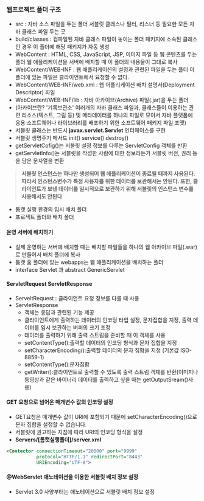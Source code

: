 ### 웹프로젝트 폴더 구조
* src : 자바 소스 파일을 두는 폴더 서블릿 클래스나 필터, 리스너 등 필요한 모든 자바 클래스 파일 두는 곳
* build/classes : 컴파일된 자바 클래스 파일이 놓이는 폴더 패키지에 소속된 클래스인 경우 이 폴더에 해당 패키지가 자동 생성
* WebContent : HTML, CSS, JavaScript, JSP, 이미지 파일 등 웹 콘텐츠를 두는 폴더 웹 애플리케이션을 서버에 배치할 때 이 폴더의 내용물이 그대로 복사
* WebContent/WEB-INF : 웹 애플리케이션의 설정과 관련된 파일을 두는 폴더 이 폴더에 있는 파일은 클라이언트에서 요청할 수 없다.
* WebContent/WEB-INF/web.xml : 웹 어플리케이션 배치 설명서(Deployment Descriptor) 파일
* WebContent/WEB-INF/lib : 자바 아카이브(Archive) 파일(.jar)을 두는 폴더 
* (아카이브란? '기록보관소' 여러개의 자바 클래스 파일과, 클래스들이 이용하는 관련 리소스(텍스트, 그림 등) 및 메타데이터를 하나의 파일로 모아서 자바 플랫폼에 응용 소프트웨어나 라이브러리를 배포하기 위한 소프트웨어 패키지 파일 포맷)
* 서블릿 클래스는 반드시 **javax.servlet.Servlet** 인터페이스를 구현
* 서블릿 생명주기 메서드 init() service() destroy()
* getServletCofig()는 서블릿 설정 정보를 다루는 ServletConfig 객체를 반환
* getServletInfo()는 서블릿을 작성한 사람에 대한 정보라든가 서블릿 버전, 권리 등을 담은 문자열을 변환
> **서블릿 인스턴스는 하나만 생성되어 웹 애플리케이션이 종료될 때까지 사용된다. 따라서 인스턴스변수가 특정 사용자를 위한 데이터를 보관해서는 안된다. 또한, 클라이언트가 보낸 데이터를 일시적으로 보관하기 위해 서블릿의 인스턴스 변수를 사용해서도 안된다**
* 톰캣 실행 환경의 임시 배치 폴더
* 프로젝트 폴더와 배치 폴더
#### 운영 서버에 배치하기
* 실제 운영하는 서버에 배치할 때는 배치할 파일들을 하나의 웹 아카이브 파일(.war)로 만들어서 배치 폴더에 복사
* 톰캣 홈 폴더에 있는 webapps는 웹 애플리케이션을 배치하는 폴더
* interface Servlet 과 abstract GenericServlet
#### ServletRequest ServletResponse
* ServeltRequest : 클라이언트 요청 정보를 다룰 때 사용
* ServletResponse
    * 객체는 응답과 관련된 기능 제공
    * 클라이언트에게 출력하는 데이터의 인코딩 타입 설정, 문자집합을 지정, 출력 데이터를 임시 보관하는 버퍼의 크기 조정
    * 데이터를 출력하기 위해 출력 스트림을 준비할 때 이 객체를 사용
    * setContentType():출력할 데이터의 인코딩 형식과 문자 집합을 지정
    * setCharacterEncoding():출력할 데이터의 문자 집합을 지정 (기본값 ISO-8859-1)
    * setContentType():문자집합
    * getWriter():클라이언트로 출력할 수 있도록 출력 스트림 객체를 반환(이미지나 동영상과 같은 바이너리 데이터를 출력하고 싶을 때는 getOutputSream()사용)
#### **GET 요청으로 넘어온 매개변수 값의 인코딩 설정**
* GET요청은 매개변수 값이 URI에 포함되기 때문에 setCharacterEncoding()으로 문자 집합을 설정할 수 없습니다.
* 서블릿에 권고하는 지침에 따라 URI의 인코딩 형식을 설정
* **Servers/[톰캣실행폴더]/server.xml**
```xml
<Contector connectionTimeout="20000" port="9999"
           protocol="HTTP/1.1" redirectPort="8443"
           URIEncoding="UTF-8">
```
#### @WebServlet 애노테이션을 이용한 서블릿 배치 정보 설정
* Servlet 3.0 사양부터는 애노테이션으로 서블릿 배치 정보 설정
